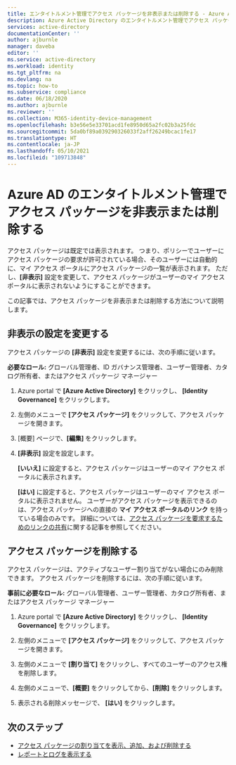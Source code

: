 ```yaml
---
title: エンタイトルメント管理でアクセス パッケージを非表示または削除する - Azure AD
description: Azure Active Directory のエンタイトルメント管理でアクセス パッケージを非表示または削除する方法について説明します。
services: active-directory
documentationCenter: ''
author: ajburnle
manager: daveba
editor: ''
ms.service: active-directory
ms.workload: identity
ms.tgt_pltfrm: na
ms.devlang: na
ms.topic: how-to
ms.subservice: compliance
ms.date: 06/18/2020
ms.author: ajburnle
ms.reviewer: ''
ms.collection: M365-identity-device-management
ms.openlocfilehash: b3e56e5e33701acd1fe8950d65a2fc02b3a25fdc
ms.sourcegitcommit: 5da0bf89a039290326033f2aff26249bcac1fe17
ms.translationtype: HT
ms.contentlocale: ja-JP
ms.lasthandoff: 05/10/2021
ms.locfileid: "109713848"
---
```

# <a name="hide-or-delete-an-access-package-in-azure-ad-entitlement-management"></a>Azure AD のエンタイトルメント管理でアクセス パッケージを非表示または削除する

アクセス パッケージは既定では表示されます。 つまり、ポリシーでユーザーにアクセス パッケージの要求が許可されている場合、そのユーザーには自動的に、マイ アクセス ポータルにアクセス パッケージの一覧が表示されます。 ただし、**[非表示]** 設定を変更して、アクセス パッケージがユーザーのマイ アクセス ポータルに表示されないようにすることができます。

この記事では、アクセス パッケージを非表示または削除する方法について説明します。

## <a name="change-the-hidden-setting"></a>非表示の設定を変更する

アクセス パッケージの **[非表示]** 設定を変更するには、次の手順に従います。

**必要なロール:** グローバル管理者、ID ガバナンス管理者、ユーザー管理者、カタログ所有者、またはアクセス パッケージ マネージャー

1. Azure portal で **[Azure Active Directory]** をクリックし、 **[Identity Governance]** をクリックします。

1. 左側のメニューで **[アクセス パッケージ]** をクリックして、アクセス パッケージを開きます。

1. [概要] ページで、**[編集]** をクリックします。

1. **[非表示]** 設定を設定します。

    **[いいえ]** に設定すると、アクセス パッケージはユーザーのマイ アクセス ポータルに表示されます。

    **[はい]** に設定すると、アクセス パッケージはユーザーのマイ アクセス ポータルに表示されません。 ユーザーがアクセス パッケージを表示できるのは、アクセス パッケージへの直接の **マイ アクセス ポータルのリンク** を持っている場合のみです。 詳細については、[アクセス パッケージを要求するためのリンクの共有](entitlement-management-access-package-settings.md)に関する記事を参照してください。

## <a name="delete-an-access-package"></a>アクセス パッケージを削除する

アクセス パッケージは、アクティブなユーザー割り当てがない場合にのみ削除できます。 アクセス パッケージを削除するには、次の手順に従います。

**事前に必要なロール:** グローバル管理者、ユーザー管理者、カタログ所有者、またはアクセス パッケージ マネージャー

1. Azure portal で **[Azure Active Directory]** をクリックし、 **[Identity Governance]** をクリックします。

1. 左側のメニューで **[アクセス パッケージ]** をクリックして、アクセス パッケージを開きます。

1. 左側のメニューで **[割り当て]** をクリックし、すべてのユーザーのアクセス権を削除します。

1. 左側のメニューで、**[概要]** をクリックしてから、**[削除]** をクリックします。

1. 表示される削除メッセージで、 **[はい]** をクリックします。

## <a name="next-steps"></a>次のステップ

- [アクセス パッケージの割り当てを表示、追加、および削除する](entitlement-management-access-package-assignments.md)
- [レポートとログを表示する](entitlement-management-reports.md)
